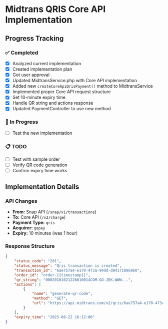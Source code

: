 # Midtrans QRIS Core API Implementation

## Progress Tracking

### ✅ Completed
- [x] Analyzed current implementation
- [x] Created implementation plan
- [x] Got user approval
- [x] Updated MidtransService.php with Core API implementation
- [x] Added new `createCoreApiQrisPayment()` method to MidtransService
- [x] Implemented proper Core API request structure
- [x] Set 10-minute expiry time
- [x] Handle QR string and actions response
- [x] Updated PaymentController to use new method

### 🔄 In Progress
- [ ] Test the new implementation

### 📋 TODO
- [ ] Test with sample order
- [ ] Verify QR code generation
- [ ] Confirm expiry time works

## Implementation Details

### API Changes
- **From:** Snap API (`/snap/v1/transactions`)
- **To:** Core API (`/v2/charge`)
- **Payment Type:** `qris`
- **Acquirer:** `gopay`
- **Expiry:** 10 minutes (was 1 hour)

### Response Structure
```json
{
    "status_code": "201",
    "status_message": "Qris transaction is created",
    "transaction_id": "6ae757a4-e170-473a-94dd-d04171896860",
    "order_id": "order-{{timestamp}}",
    "qr_string": "00020101021226610014COM.GO-JEK.WWW...",
    "actions": [
        {
            "name": "generate-qr-code",
            "method": "GET",
            "url": "https://api.midtrans.com/v2/qris/6ae757a4-e170-473a-94dd-d04171896860/qr-code"
        }
    ],
    "expiry_time": "2025-08-22 16:12:00"
}
